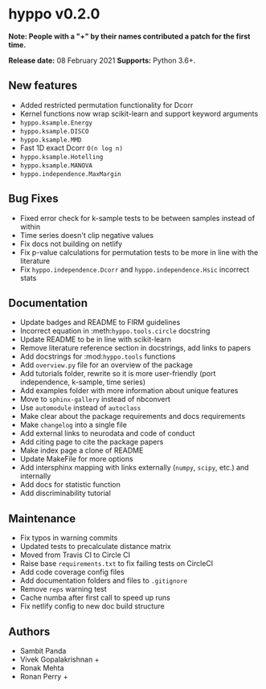 # hyppo v0.2.0

**Note: People with a "+" by their names contributed a patch for the first time.**

**Release date:** 08 February 2021
**Supports:** Python 3.6+.

## New features

* Added restricted permutation functionality for Dcorr
* Kernel functions now wrap scikit-learn and support keyword arguments
* `hyppo.ksample.Energy`
* `hyppo.ksample.DISCO`
* `hyppo.ksample.MMD`
* Fast 1D exact Dcorr `O(n log n)`
* `hyppo.ksample.Hotelling`
* `hyppo.ksample.MANOVA`
* `hyppo.independence.MaxMargin`

## Bug Fixes

* Fixed error check for k-sample tests to be between samples instead of within
* Time series doesn't clip negative values
* Fix docs not building on netlify
* Fix p-value calculations for permutation tests to be more in line with the literature
* Fix `hyppo.independence.Dcorr` and `hyppo.independence.Hsic` incorrect stats

## Documentation

* Update badges and README to FIRM guidelines
* Incorrect equation in :meth:`hyppo.tools.circle` docstring
* Update README to be in line with scikit-learn
* Remove literature reference section in docstrings, add links to papers
* Add docstrings for :mod:`hyppo.tools` functions
* Add ``overview.py`` file for an overview of the package
* Add tutorials folder, rewrite so it is more user-friendly (port independence, k-sample, time series)
* Add examples folder with more information about unique features
* Move to ``sphinx-gallery`` instead of nbconvert
* Use ``automodule`` instead of ``autoclass``
* Make clear about the package requirements and docs requirements
* Make ``changelog`` into a single file
* Add external links to neurodata and code of conduct
* Add citing page to cite the package papers
* Make index page a clone of README
* Update MakeFile for more options
* Add intersphinx mapping with links externally (``numpy``, ``scipy``, etc.) and internally
* Add docs for statistic function
* Add discriminability tutorial

## Maintenance

* Fix typos in warning commits
* Updated tests to precalculate distance matrix
* Moved from Travis CI to Circle CI
* Raise base ``requirements.txt`` to fix failing tests on CircleCI
* Add code coverage config files
* Add documentation folders and files to ``.gitignore``
* Remove ``reps`` warning test
* Cache numba after first call to speed up runs
* Fix netlify config to new doc build structure

## Authors

* Sambit Panda
* Vivek Gopalakrishnan +
* Ronak Mehta
* Ronan Perry +
